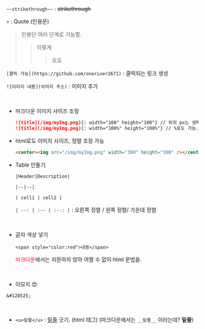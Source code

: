 `~~strikethrough~~` : ~~strikethrough~~

`>` : Quote (인용문)

> 인용단 여러 단계로 가능함.
>
> > 이렇게
> >
> > > 오오

`[클릭 가능](https://github.com/oneriver2671)` : 클릭되는 링크 생성

`![이미지 내용](이미지 주소)` : 이미지 추가

<br>

- 마크다운 이미지 사이즈 조정

  ```markdown
  ![title](/img/myImg.png){: width="100" height="100"} // 뒤의 px는 생략 가능.
  ![title](/img/myImg.png){: width="100%" height="100%"} // %로도 가능.
  ```

- html로도 이미지 사이즈, 정렬 조정 가능

  ```html
  <center><img src="/img/myImg.png" width="300" height="300" /></center>
  ```

- Table 만들기

  ```
  |Header|Description|

  |--|--|

  | cell1 | cell2 |
  ```

  `| --: | :-- | :--: |` : 오른쪽 정렬 / 왼쪽 정렬/ 가운데 정렬

  <br>

- 글자 색상 넣기
  ```
  <span style="color:red">내용</span>
  ```
  <span style="color:red">마크다운</span>에서는 지원하지 않아 어쩔 수 없이 html 문법을.

<br>

- 이모지 &#128525;

```
&#128525;
```

<br>

- `<u>밑줄</u>` : <u>밑줄</u> 긋기. (html 태그)
  (마크다운에서는 `__밑줄__` 이라는데? **밑줄**)
